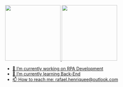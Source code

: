  <div>
  <a href="https://github.com/rafaelhs-debug">
  <img height="180em" src="https://github-readme-stats.vercel.app/api?username=rafaelhs-debug&show_icons=true&theme=white&include_all_commits=true&count_private=true"/>
  <img height="180em" src="https://github-readme-stats.vercel.app/api/top-langs/?username=rafaelhs-debug&layout=compact&langs_count=7&theme=white"/>
</div>

 
- 🔭 I’m currently working on RPA Development
- 🌱 I’m currently learning Back-End
- 📫 How to reach me: rafael.henriquee@outlook.com



